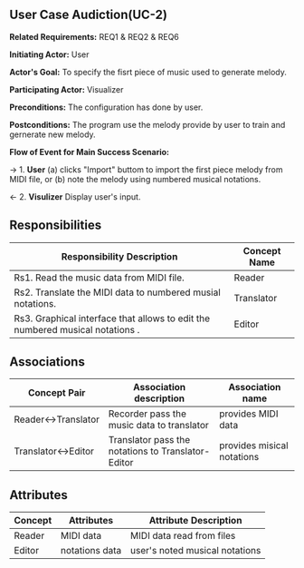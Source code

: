 ## User Case Audiction(UC-2)

**Related Requirements:** REQ1 & REQ2 & REQ6

**Initiating Actor:** User

**Actor's Goal:** To specify the fisrt piece of music used to generate melody. 

**Participating Actor:** Visualizer

**Preconditions:** The configuration has done by user.

**Postconditions:** The program use the melody provide by user to train and gernerate new melody.

**Flow of Event for Main Success Scenario:**

→ 1. **User** (a) clicks "Import" buttom to import the first piece melody from MIDI file, or (b) note the melody using numbered musical notations. 

← 2. **Visulizer** Display user's input.



## Responsibilities

| Responsibility Description                                   | Concept Name |
| ------------------------------------------------------------ | ------------ |
| Rs1. Read the music data from MIDI file.                     | Reader       |
| Rs2. Translate the MIDI data to numbered musial notations.   | Translator   |
| Rs3. Graphical interface that allows to edit the numbered musical notations . | Editor       |

## Associations

| Concept Pair      | Association description                            | Association name           |
| ----------------- | -------------------------------------------------- | -------------------------- |
| Reader↔Translator | Recorder pass the music data to translator         | provides MIDI data         |
| Translator↔Editor | Translator pass the notations to Translator-Editor | provides misical notations |

## Attributes

| Concept | Attributes     | Attribute Description          |
| ------- | -------------- | ------------------------------ |
| Reader  | MIDI data      | MIDI data read from files      |
| Editor  | notations data | user's noted musical notations |

